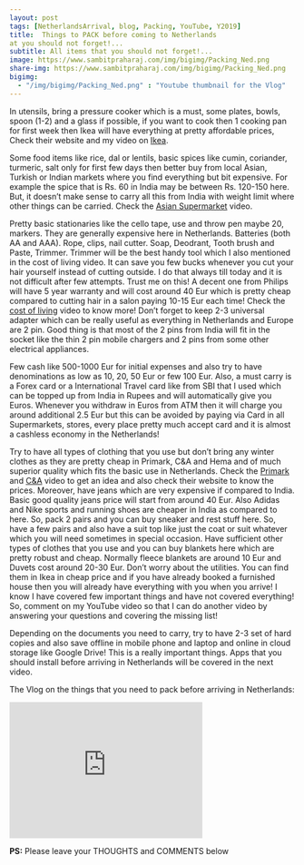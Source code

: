 ```yaml
---
layout: post
tags: [NetherlandsArrival, blog, Packing, YouTube, Y2019]
title:  Things to PACK before coming to Netherlands
at you should not forget!...
subtitle: All items that you should not forget!...
image: https://www.sambitpraharaj.com/img/bigimg/Packing_Ned.png
share-img: https://www.sambitpraharaj.com/img/bigimg/Packing_Ned.png
bigimg:
  - "/img/bigimg/Packing_Ned.png" : "Youtube thumbnail for the Vlog"
---
```


In utensils, bring a pressure cooker which is a must, some plates, bowls, spoon (1-2) and a glass if possible, if you want to cook then 1 cooking pan for first week then Ikea will have everything at pretty affordable prices, Check their website and my video on <a href="https://youtu.be/HwO2UE-nQJY">Ikea</a>. 

Some food items like rice, dal or lentils, basic spices like cumin, coriander, turmeric, salt only for first few days then better buy from local Asian, Turkish or Indian markets where you find everything but bit expensive. For example the spice that is Rs. 60 in India may be between Rs. 120-150 here. But, it doesn’t make sense to carry all this from India with weight limit where other things can be carried. Check the <a href="https://youtu.be/gnQZEbvBWUg">Asian Supermarket</a> video.

Pretty basic stationaries like the cello tape, use and throw pen maybe 20, markers. They are generally expensive here in Netherlands. Batteries (both AA and AAA). Rope, clips, nail cutter. Soap, Deodrant, Tooth brush and Paste, Trimmer. Trimmer will be the best handy tool which I also mentioned in the cost of living video. It can save you few bucks whenever you cut your hair yourself instead of cutting outside. I do that always till today and it is not difficult after few attempts. Trust me on this! A decent one from Philips will have 5 year warranty and will cost around 40 Eur which is pretty cheap compared to cutting hair in a salon paying 10-15 Eur each time! Check the <a href="https://youtu.be/F7QqBH6Cknc">cost of living</a> video to know more! Don’t forget to keep 2-3 universal adapter which can be really useful as everything in Netherlands and Europe are 2 pin. Good thing is that most of the 2 pins from India will fit in the socket like the thin 2 pin mobile chargers and 2 pins from some other electrical appliances.

Few cash like 500-1000 Eur for initial expenses and also try to have denominations as low as 10, 20, 50 Eur or few 100 Eur. Also, a must carry is a Forex card or a International Travel card like from SBI  that I used which can be topped up from India in Rupees and will automatically give you Euros. Whenever you withdraw in Euros from ATM then it will charge you around additional 2.5 Eur but this can be avoided by paying via Card in all Supermarkets, stores, every place pretty much accept card and it is almost a cashless economy in the Netherlands!

Try to have all types of clothing that you use but don’t bring any winter clothes as they are pretty cheap in Primark, C&A and Hema and of much superior quality which fits the basic use in Netherlands. Check the <a href="https://youtu.be/Yxa_tXj0Qf0">Primark</a> and <a href="https://youtu.be/G9GEFAykEU4">C&A</a> video to get an idea and also check their website to know the prices. Moreover, have jeans which are very expensive if compared to India. Basic good quality jeans price will start from around 40 Eur. Also Adidas and Nike sports and running shoes are cheaper in India as compared to here. So, pack 2 pairs and you can buy sneaker and rest stuff here. So, have a few pairs and also have a suit top like just the coat or suit whatever which you will need sometimes in special occasion. Have sufficient other types of clothes that you use and you can buy blankets here which are pretty robust and cheap. Normally fleece blankets are around 10 Eur and Duvets cost around 20-30 Eur. Don’t worry about the utilities. You can find them in Ikea in cheap price and if you have already booked a furnished house then you will already have everything with you when you arrive! I know I have covered few important things and have not covered everything! So, comment on my YouTube video so that I can do another video by answering your questions and covering the missing list! 

Depending on the documents you need to carry, try to have 2-3 set of hard copies and also save offline in mobile phone and laptop and online in cloud storage like Google Drive! This is a really important things. Apps that you should install before arriving in Netherlands will be covered in the next video.

The Vlog on the things that you need to pack before arriving in Netherlands:
<iframe width="340" height="240" src="https://www.youtube.com/embed/CGNHJe1gfPQ" frameborder="0" allow="accelerometer; autoplay; encrypted-media; gyroscope; picture-in-picture" allowfullscreen></iframe>

**PS:** Please leave your THOUGHTS and COMMENTS below
